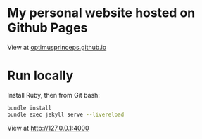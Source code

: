 # My personal website hosted on Github Pages

View at [optimusprinceps.github.io](https://optimusprinceps.github.io)

# Run locally

Install Ruby, then from Git bash:

```bash
bundle install
bundle exec jekyll serve --livereload
```

View at http://127.0.0.1:4000